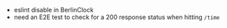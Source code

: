 - eslint disable in BerlinClock
- need an E2E test to check for a 200 response status when hitting `/time`
